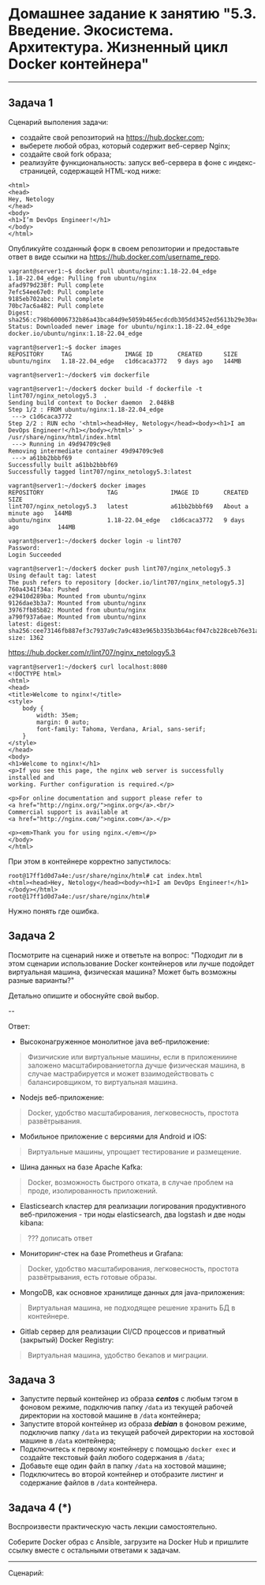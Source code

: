 # Домашнее задание к занятию "5.3. Введение. Экосистема. Архитектура. Жизненный цикл Docker контейнера"

---

## Задача 1

Сценарий выполения задачи:

- создайте свой репозиторий на https://hub.docker.com;
- выберете любой образ, который содержит веб-сервер Nginx;
- создайте свой fork образа;
- реализуйте функциональность:
запуск веб-сервера в фоне с индекс-страницей, содержащей HTML-код ниже:
```
<html>
<head>
Hey, Netology
</head>
<body>
<h1>I’m DevOps Engineer!</h1>
</body>
</html>
```
Опубликуйте созданный форк в своем репозитории и предоставьте ответ в виде ссылки на https://hub.docker.com/username_repo.

```
vagrant@server1:~$ docker pull ubuntu/nginx:1.18-22.04_edge
1.18-22.04_edge: Pulling from ubuntu/nginx
afad979d238f: Pull complete 
7efc54ee67e0: Pull complete 
9185eb702abc: Pull complete 
70bc7ac6a482: Pull complete 
Digest: sha256:c798b60006732b86a43bca84d9e5059b465ecdcdb305dd3452ed5613b29e30ac
Status: Downloaded newer image for ubuntu/nginx:1.18-22.04_edge
docker.io/ubuntu/nginx:1.18-22.04_edge

vagrant@server1:~$ docker images
REPOSITORY     TAG               IMAGE ID       CREATED      SIZE
ubuntu/nginx   1.18-22.04_edge   c1d6caca3772   9 days ago   144MB

vagrant@server1:~/docker$ vim dockerfile

vagrant@server1:~/docker$ docker build -f dockerfile -t lint707/nginx_netology5.3  .
Sending build context to Docker daemon  2.048kB
Step 1/2 : FROM ubuntu/nginx:1.18-22.04_edge
 ---> c1d6caca3772
Step 2/2 : RUN echo '<html><head>Hey, Netology</head><body><h1>I am DevOps Engineer!</h1></body></html>' > /usr/share/nginx/html/index.html
 ---> Running in 49d94709c9e8
Removing intermediate container 49d94709c9e8
 ---> a61bb2bbbf69
Successfully built a61bb2bbbf69
Successfully tagged lint707/nginx_netology5.3:latest

vagrant@server1:~/docker$ docker images
REPOSITORY                  TAG               IMAGE ID       CREATED              SIZE
lint707/nginx_netology5.3   latest            a61bb2bbbf69   About a minute ago   144MB
ubuntu/nginx                1.18-22.04_edge   c1d6caca3772   9 days ago           144MB

vagrant@server1:~/docker$ docker login -u lint707
Password: 
Login Succeeded

vagrant@server1:~/docker$ docker push lint707/nginx_netology5.3
Using default tag: latest
The push refers to repository [docker.io/lint707/nginx_netology5.3]
760a4341f34a: Pushed 
e29410d289ba: Mounted from ubuntu/nginx 
9126dae3b3a7: Mounted from ubuntu/nginx 
39767fb85b82: Mounted from ubuntu/nginx 
a790f937a6ae: Mounted from ubuntu/nginx 
latest: digest: sha256:cee73146fb887ef3c7937a9c7a9c483e965b335b3b64acf047cb228ceb76e31a size: 1362
```
https://hub.docker.com/r/lint707/nginx_netology5.3
```
vagrant@server1:~/docker$ curl localhost:8080
<!DOCTYPE html>
<html>
<head>
<title>Welcome to nginx!</title>
<style>
    body {
        width: 35em;
        margin: 0 auto;
        font-family: Tahoma, Verdana, Arial, sans-serif;
    }
</style>
</head>
<body>
<h1>Welcome to nginx!</h1>
<p>If you see this page, the nginx web server is successfully installed and
working. Further configuration is required.</p>

<p>For online documentation and support please refer to
<a href="http://nginx.org/">nginx.org</a>.<br/>
Commercial support is available at
<a href="http://nginx.com/">nginx.com</a>.</p>

<p><em>Thank you for using nginx.</em></p>
</body>
</html>
```
При этом в контейнере корректно запустилось: 
```
root@17ff1d0d7a4e:/usr/share/nginx/html# cat index.html 
<html><head>Hey, Netology</head><body><h1>I am DevOps Engineer!</h1></body></html>
root@17ff1d0d7a4e:/usr/share/nginx/html# 
```
Нужно понять где ошибка.

## Задача 2

Посмотрите на сценарий ниже и ответьте на вопрос:
"Подходит ли в этом сценарии использование Docker контейнеров или лучше подойдет виртуальная машина, физическая машина? Может быть возможны разные варианты?"

Детально опишите и обоснуйте свой выбор.

--

Ответ:
- Высоконагруженное монолитное java веб-приложение:
> Физичиские или виртуальные машины, если в приложениине заложено масштабированиетогла дучше физическая машина,
в случае мастрабируется и может взаимодействовать с балансировщиком, то виртуальная машина.
- Nodejs веб-приложение:
> Docker, удобство масштабирования, легковесность, простота развётрывания.
- Мобильное приложение c версиями для Android и iOS:
> Виртуальные машины, упрощает тестирование и размещение.
- Шина данных на базе Apache Kafka:
> Docker, возможность быстрого отката, в случае проблем на проде, изолированность приложений.
- Elasticsearch кластер для реализации логирования продуктивного веб-приложения - три ноды elasticsearch, два logstash и две ноды kibana:
> 
> ??? дописать ответ
> 
- Мониторинг-стек на базе Prometheus и Grafana:
> Docker, удобство масштабирования, легковесность, простота развётрывания, есть готовые образы.
- MongoDB, как основное хранилище данных для java-приложения:
> Виртуальная машина, не подходящее решение хранить БД в контейнере. 
- Gitlab сервер для реализации CI/CD процессов и приватный (закрытый) Docker Registry:
> Виртуальная машина, удобство бекапов и миграции.

## Задача 3

- Запустите первый контейнер из образа ***centos*** c любым тэгом в фоновом режиме, подключив папку ```/data``` из текущей рабочей директории на хостовой машине в ```/data``` контейнера;
- Запустите второй контейнер из образа ***debian*** в фоновом режиме, подключив папку ```/data``` из текущей рабочей директории на хостовой машине в ```/data``` контейнера;
- Подключитесь к первому контейнеру с помощью ```docker exec``` и создайте текстовый файл любого содержания в ```/data```;
- Добавьте еще один файл в папку ```/data``` на хостовой машине;
- Подключитесь во второй контейнер и отобразите листинг и содержание файлов в ```/data``` контейнера.

## Задача 4 (*)

Воспроизвести практическую часть лекции самостоятельно.

Соберите Docker образ с Ansible, загрузите на Docker Hub и пришлите ссылку вместе с остальными ответами к задачам.


---


Сценарий:




